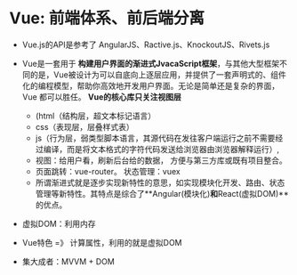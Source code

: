 # Vue: 前端体系、前后端分离

- Vue.js的API是参考了 AngularJS、Ractive.js、KnockoutJS、Rivets.js

- Vue是一套用于 **构建用户界面的渐进式JvacaScript框架**，与其他大型框架不同的是，Vue被设计为可以自底向上逐层应用，并提供了一套声明式的、组件化的编程模型，帮助你高效地开发用户界面。无论是简单还是复杂的界面，Vue 都可以胜任。 
  **Vue的核心库只关注视图层**
     + (html（结构层，超文本标记语言）  
     + css（表现层，层叠样式表） 
     + js（行为层，弱类型脚本语言，其源代码在发往客户端运行之前不需要经过编译，而是将文本格式的字符代码发送给浏览器由浏览器解释运行）, 
     +  视图：给用户看，刷新后台给的数据， 方便与第三方库或既有项目整合。 
     + 页面跳转：vue-router。 状态管理：vuex 
     + 所谓渐进式就是逐步实现新特性的意思，如实现模块化开发、路由、状态管理等新特性。其特点是综合了**Angular(模块化)**和**React(虚拟DOM)**的优点。

- 虚拟DOM：利用内存

- Vue特色 =》 计算属性，利用的就是虚拟DOM

- 集大成者：MVVM + DOM